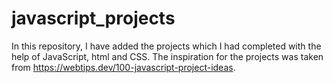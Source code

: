 # javascript_projects
In this repository, I have added the projects which I had completed with the help of JavaScript, html and CSS.
The inspiration for the projects was taken from https://webtips.dev/100-javascript-project-ideas.
